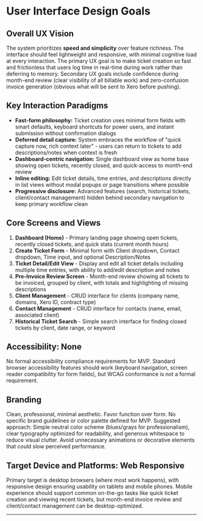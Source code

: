# User Interface Design Goals

## Overall UX Vision

The system prioritizes **speed and simplicity** over feature richness. The interface should feel lightweight and responsive, with minimal cognitive load at every interaction. The primary UX goal is to make ticket creation so fast and frictionless that users log time in real-time during work rather than deferring to memory. Secondary UX goals include confidence during month-end review (clear visibility of all billable work) and zero-confusion invoice generation (obvious what will be sent to Xero before pushing).

## Key Interaction Paradigms

- **Fast-form philosophy:** Ticket creation uses minimal form fields with smart defaults, keyboard shortcuts for power users, and instant submission without confirmation dialogs
- **Deferred detail capture:** System embraces the workflow of "quick capture now, rich context later" - users can return to tickets to add descriptions/notes when context is fresh
- **Dashboard-centric navigation:** Single dashboard view as home base showing open tickets, recently closed, and quick-access to month-end review
- **Inline editing:** Edit ticket details, time entries, and descriptions directly in list views without modal popups or page transitions where possible
- **Progressive disclosure:** Advanced features (search, historical tickets, client/contact management) hidden behind secondary navigation to keep primary workflow clean

## Core Screens and Views

1. **Dashboard (Home)** - Primary landing page showing open tickets, recently closed tickets, and quick stats (current month hours)
2. **Create Ticket Form** - Minimal form with Client dropdown, Contact dropdown, Time input, and optional Description/Notes
3. **Ticket Detail/Edit View** - Display and edit all ticket details including multiple time entries, with ability to add/edit description and notes
4. **Pre-Invoice Review Screen** - Month-end review showing all tickets to be invoiced, grouped by client, with totals and highlighting of missing descriptions
5. **Client Management** - CRUD interface for clients (company name, domains, Xero ID, contract type)
6. **Contact Management** - CRUD interface for contacts (name, email, associated client)
7. **Historical Ticket Search** - Simple search interface for finding closed tickets by client, date range, or keyword

## Accessibility: None

No formal accessibility compliance requirements for MVP. Standard browser accessibility features should work (keyboard navigation, screen reader compatibility for form fields), but WCAG conformance is not a formal requirement.

## Branding

Clean, professional, minimal aesthetic. Favor function over form. No specific brand guidelines or color palette defined for MVP. Suggested approach: Simple neutral color scheme (blues/grays for professionalism), clear typography optimized for readability, and generous whitespace to reduce visual clutter. Avoid unnecessary animations or decorative elements that could slow perceived performance.

## Target Device and Platforms: Web Responsive

Primary target is desktop browsers (where most work happens), with responsive design ensuring usability on tablets and mobile phones. Mobile experience should support common on-the-go tasks like quick ticket creation and viewing recent tickets, but month-end invoice review and client/contact management can be desktop-optimized.

---
